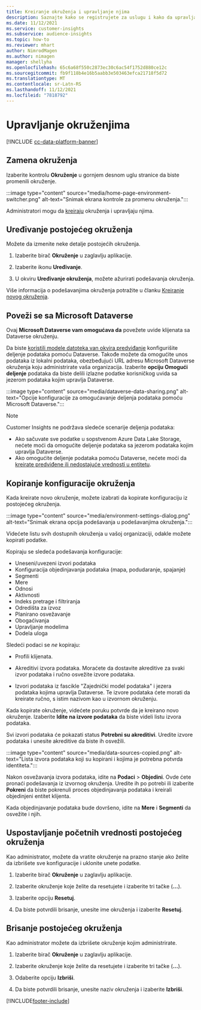 ```yaml
---
title: Kreiranje okruženja i upravljanje njima
description: Saznajte kako se registrujete za uslugu i kako da upravljate okruženjima.
ms.date: 11/12/2021
ms.service: customer-insights
ms.subservice: audience-insights
ms.topic: how-to
ms.reviewer: mhart
author: NimrodMagen
ms.author: nimagen
manager: shellyha
ms.openlocfilehash: 65c6a68f550c2873ec30c6ac54f1752d880ce12c
ms.sourcegitcommit: fb9f118b4e16b5aabb3e503463efca21718f5d72
ms.translationtype: MT
ms.contentlocale: sr-Latn-RS
ms.lasthandoff: 11/12/2021
ms.locfileid: "7818792"
---
```

# <a name="manage-environments"></a>Upravljanje okruženjima

[!INCLUDE [cc-data-platform-banner](../includes/cc-data-platform-banner.md)]

## <a name="switch-environments"></a>Zamena okruženja

Izaberite kontrolu **Okruženje** u gornjem desnom uglu stranice da biste promenili okruženje.

:::image type="content" source="media/home-page-environment-switcher.png" alt-text="Snimak ekrana kontrole za promenu okruženja.":::

Administratori mogu da [kreiraju](create-environment.md) okruženja i upravljaju njima.

## <a name="edit-an-existing-environment"></a>Uređivanje postojećeg okruženja

Možete da izmenite neke detalje postojećih okruženja.

1.  Izaberite birač **Okruženje** u zaglavlju aplikacije.

2.  Izaberite ikonu **Uređivanje**.

3. U okviru **Uređivanje okruženja**, možete ažurirati podešavanja okruženja.

Više informacija o podešavanjima okruženja potražite u članku [Kreiranje novog okruženja](create-environment.md).

## <a name="connect-to-microsoft-dataverse"></a>Poveži se sa Microsoft Dataverse
   
Ovaj **Microsoft Dataverse vam omogućava da** povežete uvide klijenata sa Dataverse okruženju.

Da biste [koristili modele datoteka van okvira predviđanje](predictions-overview.md#out-of-box-models) konfigurišite deljenje podataka pomoću Dataverse. Takođe možete da omogućite unos podataka iz lokalni podataka, obezbeđujući URL adresu Microsoft Dataverse okruženja koju administrirate vaša organizacija. Izaberite **opciju Omogući deljenje** podataka da biste delili izlazne podatke korisničkog uvida sa jezerom podataka kojim upravlja Dataverse.

:::image type="content" source="media/dataverse-data-sharing.png" alt-text="Opcije konfiguracije za omogućavanje deljenja podataka pomoću Microsoft Dataverse.":::

> [!NOTE]
> Customer Insights ne podržava sledeće scenarije deljenja podataka:
> - Ako sačuvate sve podatke u sopstvenom Azure Data Lake Storage, nećete moći da omogućite deljenje podataka sa jezerom podataka kojim upravlja Dataverse.
> - Ako omogućite deljenje podataka pomoću Dataverse, nećete moći da [kreirate predviđene ili nedostajuće vrednosti u entitetu](predictions.md).

## <a name="copy-the-environment-configuration"></a>Kopiranje konfiguracije okruženja

Kada kreirate novo okruženje, možete izabrati da kopirate konfiguraciju iz postojećeg okruženja. 

:::image type="content" source="media/environment-settings-dialog.png" alt-text="Snimak ekrana opcija podešavanja u podešavanjima okruženja.":::

Videćete listu svih dostupnih okruženja u vašoj organizaciji, odakle možete kopirati podatke.

Kopiraju se sledeća podešavanja konfiguracije:

- Uneseni/uvezeni izvori podataka
- Konfiguracija objedinjavanja podataka (mapa, podudaranje, spajanje)
- Segmenti
- Mere
- Odnosi
- Aktivnosti
- Indeks pretrage i filtriranja
- Odredišta za izvoz
- Planirano osvežavanje
- Obogaćivanja
- Upravljanje modelima
- Dodela uloga

Sledeći podaci se *ne* kopiraju:

- Profili klijenata.
- Akreditivi izvora podataka. Moraćete da dostavite akreditive za svaki izvor podataka i ručno osvežite izvore podataka.

- Izvori podataka iz fascikle "Zajednički model podataka" i jezera podataka kojima upravlja Dataverse. Te izvore podataka ćete morati da kreirate ručno, s istim nazivom kao u izvornom okruženju.

Kada kopirate okruženje, videćete poruku potvrde da je kreirano novo okruženje. Izaberite **Idite na izvore podataka** da biste videli listu izvora podataka.

Svi izvori podataka će pokazati status **Potrebni su akreditivi**. Uredite izvore podataka i unesite akreditive da biste ih osvežili.

:::image type="content" source="media/data-sources-copied.png" alt-text="Lista izvora podataka koji su kopirani i kojima je potrebna potvrda identiteta.":::

Nakon osvežavanja izvora podataka, idite na **Podaci** > **Objedini**. Ovde ćete pronaći podešavanja iz izvornog okruženja. Uredite ih po potrebi ili izaberite **Pokreni** da biste pokrenuli proces objedinjavanja podataka i kreirali objedinjeni entitet klijenta.

Kada objedinjavanje podataka bude dovršeno, idite na **Mere** i **Segmenti** da osvežite i njih.

## <a name="reset-an-existing-environment"></a>Uspostavljanje početnih vrednosti postojećeg okruženja

Kao administrator, možete da vratite okruženje na prazno stanje ako želite da izbrišete sve konfiguracije i uklonite unete podatke.

1.  Izaberite birač **Okruženje** u zaglavlju aplikacije. 

2.  Izaberite okruženje koje želite da resetujete i izaberite tri tačke (**...**). 

3. Izaberite opciju **Resetuj**. 

4.  Da biste potvrdili brisanje, unesite ime okruženja i izaberite **Resetuj**.

## <a name="delete-an-existing-environment"></a>Brisanje postojećeg okruženja

Kao administrator možete da izbrišete okruženje kojim administrirate.

1.  Izaberite birač **Okruženje** u zaglavlju aplikacije.

2.  Izaberite okruženje koje želite da resetujete i izaberite tri tačke (**...**). 

3. Odaberite opciju **Izbriši**. 

4.  Da biste potvrdili brisanje, unesite naziv okruženja i izaberite **Izbriši**.


[!INCLUDE[footer-include](../includes/footer-banner.md)]
